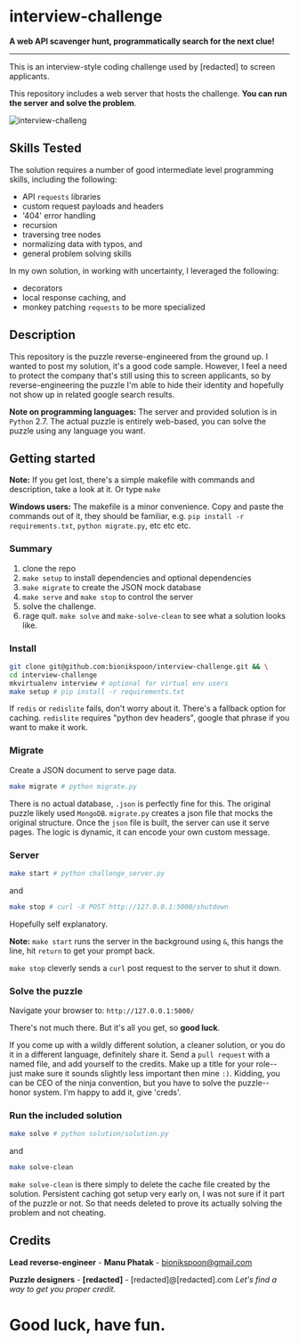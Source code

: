 # interview-challenge

**A web API scavenger hunt, programmatically search for the next clue!**

----------

This is an interview-style coding challenge used by [redacted] to screen applicants.

This repository includes a web server that hosts the challenge. **You can run the server and solve the problem**.

![interview-challeng](https://cloud.githubusercontent.com/assets/5052422/7423470/12a31a68-ef5b-11e4-9cad-4203d7f1ffc3.png)

## Skills Tested

The solution requires a number of good intermediate level programming skills, including the following:

- API `requests` libraries
- custom request payloads and headers
- '404' error handling
- recursion
- traversing tree nodes
- normalizing data with typos, and
- general problem solving skills

In my own solution, in working with uncertainty, I leveraged the following:

- decorators
- local response caching, and
- monkey patching `requests` to be more specialized

## Description

This repository is the puzzle reverse-engineered from the ground up.  I wanted to post my solution, it's a good code sample. However, I feel a need to protect the company that's still using this to screen applicants, so by reverse-engineering the puzzle I'm able to hide their identity and hopefully not show up in related google search results.

**Note on programming languages:** The server and provided solution is in `Python` 2.7.  The actual puzzle is entirely web-based, you can solve the puzzle using any language you want. 

## Getting started

**Note:** If you get lost, there's a simple makefile with commands and description, take a look at it. Or type `make`

**Windows users:** The makefile is a minor convenience. Copy and paste the commands out of it, they should be familiar, e.g. `pip install -r requirements.txt`, `python migrate.py`, etc etc etc.

### Summary

1. clone the repo
2. `make setup` to install dependencies and optional dependencies
3. `make migrate` to create the JSON mock database
4. `make serve` and `make stop` to control the server
5. solve the challenge.
6. rage quit. `make solve` and `make-solve-clean` to see what a solution looks like.

### Install

```sh
git clone git@github.com:bionikspoon/interview-challenge.git && \
cd interview-challenge
mkvirtualenv interview # optional for virtual env users
make setup # pip install -r requirements.txt
```

If `redis` or `redislite` fails, don't worry about it.  There's a fallback option for caching.  `redislite` requires "python dev headers", google that phrase if you want to make it work.


### Migrate

Create a JSON document to serve page data.  

```sh
make migrate # python migrate.py
```

There is no actual database, `.json` is perfectly fine for this. The original puzzle likely used `MongoDB`.  `migrate.py` creates a json file that mocks the original structure. Once the `json` file  is built, the server can use it serve pages.  The logic is dynamic, it can encode your own custom message.

### Server

```sh
make start # python challenge_server.py
```

and 

```sh
make stop # curl -X POST http://127.0.0.1:5000/shutdown
```
Hopefully self explanatory.

**Note:** `make start` runs the server in the background using `&`, this hangs the line, hit `return` to get your prompt back.

`make stop` cleverly sends a `curl` post request to the server to shut it down.

### Solve the puzzle

Navigate your browser to: `http://127.0.0.1:5000/`

There's not much there.  But it's all you get, so **good luck**.

If you come up with a wildly different solution, a cleaner solution, or you do it in a different language, definitely share it. Send a `pull request` with a named file, and add yourself to the credits. Make up a title for your role--just make sure it sounds slightly less important then mine `:)`. Kidding, you can be CEO of the ninja convention, but you have to solve the puzzle--honor system.  I'm happy to add it, give 'creds'.

### Run the included solution

```sh
make solve # python solution/solution.py
```

and 

```sh
make solve-clean
```

`make solve-clean` is there simply to delete the cache file created by the solution.  Persistent caching got setup very early on, I was not sure if it part of the puzzle or not.  So that needs deleted to prove its actually solving the problem and not cheating.

## Credits

**Lead reverse-engineer** - **Manu Phatak** - bionikspoon@gmail.com

**Puzzle designers** - **[redacted]** - [redacted]@[redacted].com *Let's find a way to get you proper credit.*

# Good luck, have fun.
